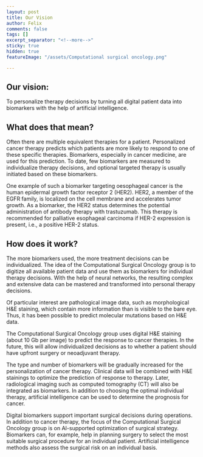 ```yaml
---
layout: post
title: Our Vision
author: Felix
comments: false
tags: []
excerpt_separator: "<!--more-->"
sticky: true
hidden: true
featureImage: "/assets/Computational surgical oncology.png"

---
```

## Our vision:

To personalize therapy decisions by turning all digital patient data into biomarkers with the help of artificial intelligence. <!--more-->

## What does that mean?

Often there are multiple equivalent therapies for a patient. Personalized cancer therapy predicts which patients are more likely to respond to one of these specific therapies. Biomarkers, especially in cancer medicine, are used for this prediction. To date, few biomarkers are measured to individualize therapy decisions, and optional targeted therapy is usually initiated based on these biomarkers.

One example of such a biomarker targeting oesophageal cancer is the human epidermal growth factor receptor 2 (HER2). HER2, a member of the EGFR family, is localized on the cell membrane and accelerates tumor growth. As a biomarker, the HER2 status determines the potential administration of antibody therapy with trastuzumab. This therapy is recommended for palliative esophageal carcinoma if HER-2 expression is present, i.e., a positive HER-2 status.

## How does it work?

The more biomarkers used, the more treatment decisions can be individualized. The idea of the Computational Surgical Oncology group is to digitize all available patient data and use them as biomarkers for individual therapy decisions. With the help of neural networks, the resulting complex and extensive data can be mastered and transformed into personal therapy decisions.

Of particular interest are pathological image data, such as morphological H&E staining, which contain more information than is visible to the bare eye. Thus, it has been possible to predict molecular mutations based on H&E data.

The Computational Surgical Oncology group uses digital H&E staining (about 10 Gb per image) to predict the response to cancer therapies. In the future, this will allow individualized decisions as to whether a patient should have upfront surgery or neoadjuvant therapy.

The type and number of biomarkers will be gradually increased for the personalization of cancer therapy. Clinical data will be combined with H&E stainings to optimize the prediction of response to therapy. Later, radiological imaging such as computed tomography (CT) will also be integrated as biomarkers. In addition to choosing the optimal individual therapy, artificial intelligence can be used to determine the prognosis for cancer.

Digital biomarkers support important surgical decisions during operations. In addition to cancer therapy, the focus of the Computational Surgical Oncology group is on AI-supported optimization of surgical strategy. Biomarkers can, for example, help in planning surgery to select the most suitable surgical procedure for an individual patient. Artificial intelligence methods also assess the surgical risk on an individual basis.